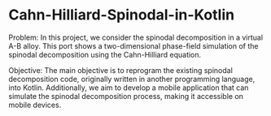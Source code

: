 # Cahn-Hilliard-Spinodal-in-Kotlin
Problem:
In this project, we consider the spinodal decomposition in a virtual A-B alloy. This port shows a two-dimensional phase-field simulation of the spinodal decomposition using the Cahn-Hilliard equation.

Objective:
The main objective is to reprogram the existing spinodal decomposition code, originally written in another programming language, into Kotlin. Additionally, we aim to develop a mobile application that can simulate the spinodal decomposition process, making it accessible on mobile devices.
